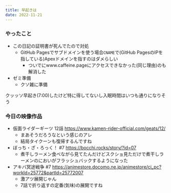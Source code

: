 ```yaml
---
title: 早起きは
date: 2022-11-21
---
```


### やったこと
+ この日記の証明書が死んでたので対処
  + GitHub Pagesでサブドメインを使う場合`CNAME`で(GitHub PagesのIPを指している)Apexドメインを指すのはダメらしい
    + ついでにwww.caffeine.pageにアクセスできなかった(同じ理由)のも解消した
+ ゼミ準備
  + クソ雑に準備

クッッソ早起き(7:00)したけど特に得してないし入眠時間はいつも通りになりそう

### 今日の映像作品
+ 仮面ライダーギーツ 12話 <https://www.kamen-rider-official.com/geats/12/>
  + まあそうだろうなという感じのアレ
  + 結局タイクーンも復帰するんですね
+ ぼっち・ざ・ろっく！ #7 <https://bocchi.rocks/story/?id=07>
  + 煮干しラーメン食べながら見てたんだけどスクショ見ただけで煮干しラーメンのにおいがフラッシュバックするようになった
+ アキバ冥途戦争 #7 <https://animestore.docomo.ne.jp/animestore/ci_pc?workId=25772&partId=25772007>
  + 激アツ展開じゃん
  + 7話で折り返すの定番(気味)の展開ですね
